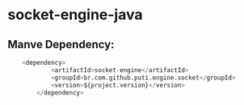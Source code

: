 # socket-engine-java

## Manve Dependency:
```py
    <dependency>
			<artifactId>socket-engine</artifactId>
			<groupId>br.com.github.puti.engine.socket</groupId>
			<version>${project.version}</version>
		</dependency>
```
